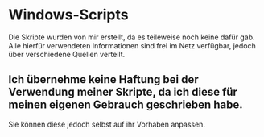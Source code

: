 # Windows-Scripts


Die Skripte wurden von mir erstellt, da es teileweise noch keine dafür gab. Alle hierfür verwendeten Informationen sind frei im Netz verfügbar, jedoch über verschiedene Quellen verteilt.

## Ich übernehme keine Haftung bei der Verwendung meiner Skripte, da ich diese für meinen eigenen Gebrauch geschrieben habe.

Sie können diese jedoch selbst auf ihr Vorhaben anpassen.
